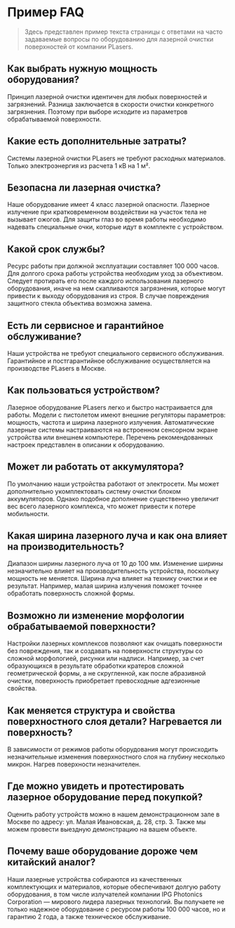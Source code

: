 # Пример FAQ

>Здесь представлен пример текста страницы с ответами на часто задаваемые вопросы по оборудованию для лазерной очистки поверхностей от компании PLasers.

## Как выбрать нужную мощность оборудования?

Принцип лазерной очистки идентичен для любых поверхностей и загрязнений. Разница заключается в скорости очистки конкретного загрязнения. Поэтому при выборе исходите из параметров обрабатываемой поверхности.

## Какие есть дополнительные затраты?

Системы лазерной очистки PLasers не требуют расходных материалов. Только электроэнергия из расчета 1 кВ на 1 м².

## Безопасна ли лазерная очистка?

Наше оборудование имеет 4 класс лазерной опасности. Лазерное излучение при кратковременном воздействии на участок тела не вызывает ожогов. Для защиты глаз во время работы необходимо надевать специальные очки, которые идут в комплекте с устройством.

## Какой срок службы?

Ресурс работы при должной эксплуатации составляет 100 000 часов. Для долгого срока работы устройства необходим уход за объективом. Следует протирать его после каждого использования лазерного оборудования, иначе на нем скапливаются загрязнения, которые могут привести к выходу оборудования из строя. В случае повреждения защитного стекла объектива возможна замена.

## Есть ли сервисное и гарантийное обслуживание?

Наши устройства не требуют специального сервисного обслуживания. Гарантийное и постгарантийное обслуживание осуществляется на производстве PLasers в Москве.

## Как пользоваться устройством?

Лазерное оборудование PLasers легко и быстро настраивается для работы. Модели с пистолетом имеют внешние регуляторы параметров: мощность, частота и ширина лазерного излучения.
Автоматические лазерные системы настраиваются на встроенном сенсорном экране устройства или внешнем компьютере. Перечень рекомендованных настроек представлен в описании к оборудованию.

## Может ли работать от аккумулятора?

По умолчанию наши устройства работают от электросети. Мы может дополнительно укомплектовать систему очистки блоком аккумуляторов. Однако подобное дополнение существенно увеличит вес всего лазерного комплекса, что может привести к потере мобильности.

## Какая ширина лазерного луча и как она влияет на производительность?

Диапазон ширины лазерного луча от 10 до 100 мм. Изменение ширины незначительно влияет на производительность устройства, поскольку мощность не меняется. Ширина луча влияет на технику очистки и ее результат. Например, малая ширина излучения поможет точнее обработать поверхность сложной формы.

## Возможно ли изменение морфологии обрабатываемой поверхности?

Настройки лазерных комплексов позволяют как очищать поверхности без повреждения, так и создавать на поверхности структуры со сложной морфологией, рисунки или надписи. Например, за счет образующихся в результате обработки кратеров сложной геометрической формы, а не скругленной, как после абразивной очистки, поверхность приобретает превосходные адгезионные свойства.

## Как меняется структура и свойства поверхностного слоя детали? Нагревается ли поверхность?

В зависимости от режимов работы оборудования могут происходить незначительные изменения поверхностного слоя на глубину несколько микрон. Нагрев поверхности незначителен.

## Где можно увидеть и протестировать лазерное оборудование перед покупкой?

Оценить работу устройств можно в нашем демонстрационном зале в Москве по адресу: ул. Малая Ивановская, д. 28, стр. 3. Также мы можем провести выездную демонстрацию на вашем объекте.

## Почему ваше оборудование дороже чем китайский аналог?

Наши лазерные устройства собираются из качественных комплектующих и материалов, которые обеспечивают долгую работу оборудования, в том числе излучателей компании IPG Photonics Corporation — мирового лидера лазерных технологий. Вы получаете не только надежное оборудование с ресурсом работы 100 000 часов, но и гарантию 2 года, а также техническое обслуживание.
